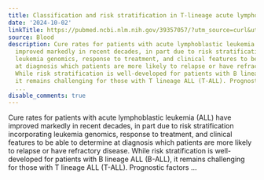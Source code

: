 ```yaml
---
title: Classification and risk stratification in T-lineage acute lymphoblastic leukemia
date: '2024-10-02'
linkTitle: https://pubmed.ncbi.nlm.nih.gov/39357057/?utm_source=curl&utm_medium=rss&utm_campaign=journals&utm_content=7603509&fc=None&ff=20241003195203&v=2.18.0.post9+e462414
source: Blood
description: Cure rates for patients with acute lymphoblastic leukemia (ALL) have
  improved markedly in recent decades, in part due to risk stratification incorporating
  leukemia genomics, response to treatment, and clinical features to be able to determine
  at diagnosis which patients are more likely to relapse or have refractory disease.
  While risk stratification is well-developed for patients with B lineage ALL (B-ALL),
  it remains challenging for those with T lineage ALL (T-ALL). Prognostic factors
  ...
disable_comments: true
---
```

Cure rates for patients with acute lymphoblastic leukemia (ALL) have improved markedly in recent decades, in part due to risk stratification incorporating leukemia genomics, response to treatment, and clinical features to be able to determine at diagnosis which patients are more likely to relapse or have refractory disease. While risk stratification is well-developed for patients with B lineage ALL (B-ALL), it remains challenging for those with T lineage ALL (T-ALL). Prognostic factors ...